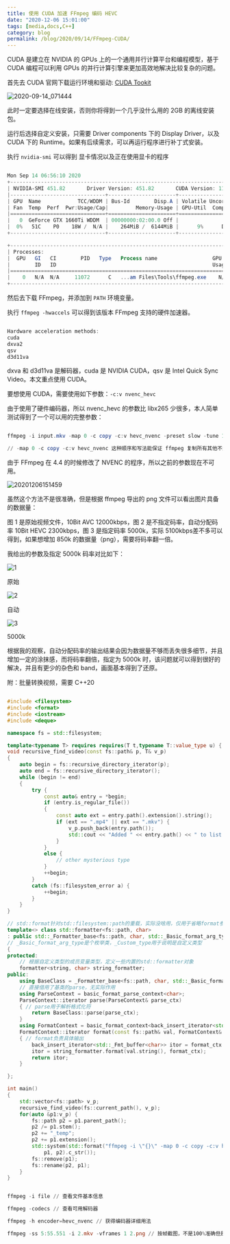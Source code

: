 ```yaml
---
title: 使用 CUDA 加速 FFmpeg 编码 HEVC
date: "2020-12-06 15:01:00"
tags: [media,docs,C++]
category: blog
permalink: /blog/2020/09/14/FFmpeg-CUDA/
---
```

CUDA 是建立在 NVIDIA 的 GPUs 上的一个通用并行计算平台和编程模型，基于 CUDA 编程可以利用 GPUs 的并行计算引擎来更加高效地解决比较复杂的问题。

<!-- more -->

首先去 CUDA 官网下载运行环境和驱动: [CUDA Tookit](https://developer.nvidia.com/cuda-downloads?target_os=Windows&target_arch=x86_64&target_version=10&target_type=exenetwork)

![2020-09-14\_071444](//static.nykz.org/blog/images/2020-09-14/2020-09-14__071444.avif)

此时一定要选择在线安装，否则你将得到一个几乎没什么用的 2GB 的离线安装包。

运行后选择自定义安装，只需要 Driver components 下的 Display Driver，以及 CUDA 下的 Runtime。如果有后续需求，可以再运行程序进行补丁式安装。

执行 `nvidia-smi` 可以得到 显卡情况以及正在使用显卡的程序

```powershell

Mon Sep 14 06:56:10 2020
+-----------------------------------------------------------------------------+
| NVIDIA-SMI 451.82       Driver Version: 451.82       CUDA Version: 11.0     |
|-------------------------------+----------------------+----------------------+
| GPU  Name            TCC/WDDM | Bus-Id        Disp.A | Volatile Uncorr. ECC |
| Fan  Temp  Perf  Pwr:Usage/Cap|         Memory-Usage | GPU-Util  Compute M. |
|===============================+======================+======================|
|   0  GeForce GTX 1660Ti WDDM  | 00000000:02:00.0 Off |                  N/A |
|  0%   51C    P0    18W /  N/A |    264MiB /  6144MiB |      9%      Default |
+-------------------------------+----------------------+----------------------+

+-----------------------------------------------------------------------------+
| Processes:                                                                  |
|  GPU   GI   CI        PID   Type   Process name                  GPU Memory |
|        ID   ID                                                   Usage      |
|=============================================================================|
|    0   N/A  N/A     11072      C   ...am Files\Tools\ffmpeg.exe    N/A      |
+-----------------------------------------------------------------------------+

```

然后去下载 FFmpeg，并添加到 `PATH` 环境变量。

执行 `ffmpeg -hwaccels` 可以得到该版本 FFmpeg 支持的硬件加速器。

```powershell

Hardware acceleration methods:
cuda
dxva2
qsv
d3d11va

```

dxva 和 d3d11va 是解码器，cuda 是 NVIDIA CUDA，qsv 是 Intel Quick Sync Video。本文重点使用 CUDA。

要想使用 CUDA，需要使用如下参数：`-c:v nvenc_hevc`

由于使用了硬件编码器，所以 nvenc\_hevc 的参数比 libx265 少很多，本人简单测试得到了一个可以用的完整参数：

```powershell

ffmpeg -i input.mkv -map 0 -c copy -c:v hevc_nvenc -preset slow -tune 1 -b:v 5000k -profile:v main10 -level 6 -b_ref_mode 1 -bf 4 -c:a copy out.mkv

// -map 0 -c copy -c:v hevc_nvenc 这种顺序和写法能保证 ffmpeg 复制所有其他不进行编码的流

```

由于 FFmpeg 在 4.4 的时候修改了 NVENC 的程序，所以之前的参数现在不可用。

![20201206151459](//static.nykz.org/blog/images/2020-09-14/20201206151459.avif)

虽然这个方法不是很准确，但是根据 ffmpeg 导出的 png 文件可以看出图片具备的数据量：

图 1 是原始视频文件，10Bit AVC 12000kbps，图 2 是不指定码率，自动分配码率 10Bit HEVC 2300kbps，图 3 是指定码率 5000k，实际 5100kbps差不多可以得到，如果想增加 850k 的数据量（png），需要将码率翻一倍。

我给出的参数及指定 5000k 码率对比如下：

![1](//static.nykz.org/blog/images/2020-09-14/1.avif)

<pk>原始</pk>

![2](//static.nykz.org/blog/images/2020-09-14/2.avif)

<pk>自动</pk>

![3](//static.nykz.org/blog/images/2020-09-14/3.avif)

<pk>5000k</pk>

根据我的观察，自动分配码率的输出结果会因为数据量不够而丢失很多细节，并且增加一定的涂抹感，而将码率翻倍，指定为 5000k 时，该问题就可以得到很好的解决，并且有更少的杂色和 band，画面基本得到了还原。

附：批量转换视频，需要 C++20

```cpp

#include <filesystem>
#include <format>
#include <iostream>
#include <deque>

namespace fs = std::filesystem;

template<typename T> requires requires(T t,typename T::value_type u) { t.push_back(u); }
void recursive_find_video(const fs::path& p, T& v_p)
{
    auto begin = fs::recursive_directory_iterator(p);
    auto end = fs::recursive_directory_iterator();
    while (begin != end)
    {
        try {
            const auto& entry = *begin;
            if (entry.is_regular_file())
            {
                const auto ext = entry.path().extension().string();
                if (ext == ".mp4" || ext == ".mkv") {
                    v_p.push_back(entry.path());
                    std::cout << "Added " << entry.path() << " to list." << std::endl;
                }
            }
            else {
                // other mysterious type
            }
            ++begin;
        }
        catch (fs::filesystem_error a) {
            ++begin;
        }
    }
}

// std::format针对std::filesystem::path的重载，实际没啥用，仅用于省略format参数中的path::string()
template<> class std::formatter<fs::path, char>
: public std::_Formatter_base<fs::path, char, std::_Basic_format_arg_type::_Custom_type>
// _Basic_format_arg_type是个枚举类，_Custom_type用于说明是自定义类型
{
protected:
    // 根据自定义类型的成员变量类型，定义一些内置的std::formatter对象
    formatter<string, char> string_formatter;
public:
    using BaseClass = _Formatter_base<fs::path, char, std::_Basic_format_arg_type::_Custom_type>;
    // 直接借用了基类的parse，无实际作用
    using ParseContext = basic_format_parse_context<char>;
    ParseContext::iterator parse(ParseContext& parse_ctx)
    { // parse用于解析格式化符
        return BaseClass::parse(parse_ctx);
    }
    using FormatContext = basic_format_context<back_insert_iterator<std::_Fmt_buffer<char>>, char>;
    FormatContext::iterator format(const fs::path& val, FormatContext& format_ctx) noexcept
    { // format负责具体输出
        back_insert_iterator<std::_Fmt_buffer<char>> itor = format_ctx.out();
        itor = string_formatter.format(val.string(), format_ctx);
        return itor;
    }

};

int main()
{
    std::vector<fs::path> v_p;
    recursive_find_video(fs::current_path(), v_p);
    for(auto &p1:v_p) {
        fs::path p2 = p1.parent_path();
        p2 /= p1.stem();
        p2 += "_temp";
        p2 += p1.extension();
        std::system(std::format("ffmpeg -i \"{}\" -map 0 -c copy -c:v hevc_nvenc -preset slow -tune 1 -b:v 5000k -profile:v main10 -level 6 -b_ref_mode 1 -bf 4 -c:a copy \"{}\"",
            p1, p2).c_str());
        fs::remove(p1);
        fs::rename(p2, p1);
    }
}

```

```powershell

ffmpeg -i file // 查看文件基本信息

ffmpeg -codecs // 查看可用解码器

ffmpeg -h encoder=hevc_nvenc // 获得编码器详细用法

ffmpeg -ss 5:55.551 -i 2.mkv -vframes 1 2.png // 按帧截图，不是100%准确但是比直接用ffmpeg输出png准确

```
